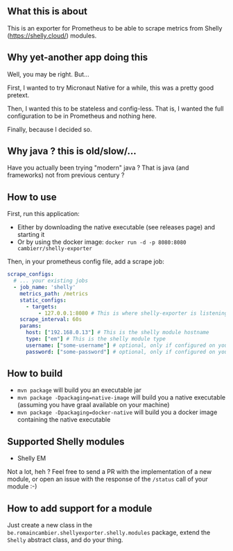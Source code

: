 ## What this is about

This is an exporter for Prometheus to be able to scrape metrics from Shelly (https://shelly.cloud/) modules.

## Why yet-another app doing this

Well, you may be right. But...

First, I wanted to try Micronaut Native for a while, this was a pretty good pretext.

Then, I wanted this to be stateless and config-less. That is, I wanted the full configuration to be in Prometheus and nothing here.

Finally, because I decided so.

## Why java ? this is old/slow/...

Have you actually been trying "modern" java ? That is java (and frameworks) not from previous century ?

## How to use

First, run this application:
* Either by downloading the native executable (see releases page) and starting it
* Or by using the docker image: `docker run -d -p 8080:8080 cambierr/shelly-exporter`

Then, in your prometheus config file, add a scrape job:

```yaml
scrape_configs:
  # ... your existing jobs
  - job_name: 'shelly'
    metrics_path: /metrics
    static_configs:
      - targets:
          - 127.0.0.1:8080 # This is where shelly-exporter is listening
    scrape_interval: 60s
    params:
      host: ["192.168.0.13"] # This is the shelly module hostname
      type: ["em"] # This is the shelly module type
      username: ["some-username"] # optional, only if configured on your shelly module
      password: ["some-password"] # optional, only if configured on your shelly module
```

## How to build

* `mvn package` will build you an executable jar
* `mvn package -Dpackaging=native-image` will build you a native executable (assuming you have graal available on your machine)
* `mvn package -Dpackaging=docker-native` will build you a docker image containing the native executable

## Supported Shelly modules

* Shelly EM

Not a lot, heh ? Feel free to send a PR with the implementation of a new module, or open an issue with the response of the `/status` call of your module :-)

## How to add support for a module

Just create a new class in the `be.romaincambier.shellyexporter.shelly.modules` package, extend the `Shelly` abstract class, and do your thing.